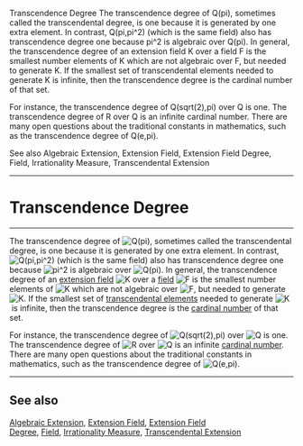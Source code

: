 Transcendence Degree
The transcendence degree of Q(pi), sometimes called the transcendental degree, is one because it is generated by one extra element. In contrast, Q(pi,pi^2) (which is the same field) also has transcendence degree one because pi^2 is algebraic over Q(pi). In general, the transcendence degree of an extension field K over a field F is the smallest number elements of K which are not algebraic over F, but needed to generate K. If the smallest set of transcendental elements needed to generate K is infinite, then the transcendence degree is the cardinal number of that set.

For instance, the transcendence degree of Q(sqrt(2),pi) over Q is one. The transcendence degree of R over Q is an infinite cardinal number. There are many open questions about the traditional constants in mathematics, such as the transcendence degree of Q(e,pi).

See also
Algebraic Extension, Extension Field, Extension Field Degree, Field, Irrationality Measure, Transcendental Extension


---
# Transcendence Degree

---

The transcendence degree of ![Q(pi)](https://mathworld.wolfram.com/images/equations/TranscendenceDegree/Inline1.svg), sometimes called the transcendental degree, is one because it is generated by one extra element. In contrast, ![Q(pi,pi^2)](https://mathworld.wolfram.com/images/equations/TranscendenceDegree/Inline2.svg) (which is the same field) also has transcendence degree one because ![pi^2](https://mathworld.wolfram.com/images/equations/TranscendenceDegree/Inline3.svg) is algebraic over ![Q(pi)](https://mathworld.wolfram.com/images/equations/TranscendenceDegree/Inline4.svg). In general, the transcendence degree of an [extension field](https://mathworld.wolfram.com/ExtensionField.html) ![K](https://mathworld.wolfram.com/images/equations/TranscendenceDegree/Inline5.svg) over a [field](https://mathworld.wolfram.com/Field.html) ![F](https://mathworld.wolfram.com/images/equations/TranscendenceDegree/Inline6.svg) is the smallest number elements of ![K](https://mathworld.wolfram.com/images/equations/TranscendenceDegree/Inline7.svg) which are not algebraic over ![F](https://mathworld.wolfram.com/images/equations/TranscendenceDegree/Inline8.svg), but needed to generate ![K](https://mathworld.wolfram.com/images/equations/TranscendenceDegree/Inline9.svg). If the smallest set of [transcendental elements](https://mathworld.wolfram.com/TranscendentalElement.html) needed to generate ![K](https://mathworld.wolfram.com/images/equations/TranscendenceDegree/Inline10.svg) is infinite, then the transcendence degree is the [cardinal number](https://mathworld.wolfram.com/CardinalNumber.html) of that set.

For instance, the transcendence degree of ![Q(sqrt(2),pi)](https://mathworld.wolfram.com/images/equations/TranscendenceDegree/Inline11.svg) over ![Q](https://mathworld.wolfram.com/images/equations/TranscendenceDegree/Inline12.svg) is one. The transcendence degree of ![R](https://mathworld.wolfram.com/images/equations/TranscendenceDegree/Inline13.svg) over ![Q](https://mathworld.wolfram.com/images/equations/TranscendenceDegree/Inline14.svg) is an infinite [cardinal number](https://mathworld.wolfram.com/CardinalNumber.html). There are many open questions about the traditional constants in mathematics, such as the transcendence degree of ![Q(e,pi)](https://mathworld.wolfram.com/images/equations/TranscendenceDegree/Inline15.svg).

---

## See also

[Algebraic Extension](https://mathworld.wolfram.com/AlgebraicExtension.html), [Extension Field](https://mathworld.wolfram.com/ExtensionField.html), [Extension Field Degree](https://mathworld.wolfram.com/ExtensionFieldDegree.html), [Field](https://mathworld.wolfram.com/Field.html), [Irrationality Measure](https://mathworld.wolfram.com/IrrationalityMeasure.html), [Transcendental Extension](https://mathworld.wolfram.com/TranscendentalExtension.html)
